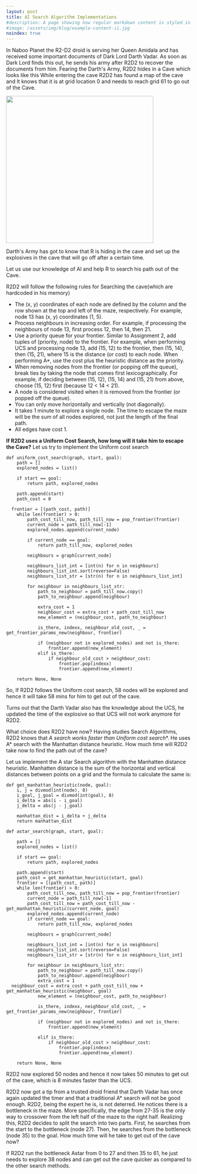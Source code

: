 ```yaml
---
layout: post
title: AI Search Algorithm Implementations
#description: A page showing how regular markdown content is styled in Hydejack.
#image: /assets/img/blog/example-content-ii.jpg
noindex: true
---
```

In Naboo Planet the R2-D2 droid is serving her Queen Amidala and has received some important documents of Dark Lord Darth Vadar.
As soon as Dark Lord finds this out, he sends his army after R2D2 to recover the documents from him.  Fearing the Darth's Army, R2D2 hides in a Cave which looks like this
While entering the cave R2D2 has found a map of the cave and It knows that it is at grid location 0 and needs to reach grid 61 to go out of the Cave.

<img src="https://raw.githubusercontent.com/fakemonk1/AI-Search-Algorithms-Implementations/master/images/search_grid.png" width="400" height="400" align="middle" />


Darth's Army has got to know that R is hiding in the cave and set up the explosives in the cave that will go off after a certain time.

Let us use our knowledge of AI and help R to search his path out of the Cave.

R2D2 will follow the following rules for Searching the cave(which are hardcoded in his memory)

- The (x, y) coordinates of each node are defined by the column and the row shown at the top and left of the maze, respectively. For example, node 13 has (x, y) coordinates (1, 5). 
- Process neighbours in increasing order. For example, if processing the neighbours of node 13, first process 12, then 14, then 21.
- Use a priority queue for your frontier. Similar to Assignment 2, add tuples of (priority, node) to the frontier. For example, when performing UCS and processing node 13, add (15, 12) to the frontier, then (15, 14), then (15, 21), where 15 is the distance (or cost) to each node. When performing A*, use the cost plus the heuristic distance as the priority.
- When removing nodes from the frontier (or popping off the queue), break ties by taking the node that comes first lexicographically. For example, if deciding between (15, 12), (15, 14) and (15, 21) from above, choose (15, 12) first (because 12 < 14 < 21).
- A node is considered visited when it is removed from the frontier (or popped off the queue). 
- You can only move horizontally and vertically (not diagonally).
- It takes 1 minute to explore a single node. The time to escape the maze will be the sum of all nodes explored, not just the length of the final path.
- All edges have cost 1.

**If R2D2 uses a Uniform Cost Search, how long will it take him to escape the Cave?**
Let us try to implement the Uniform cost search
```
def uniform_cost_search(graph, start, goal):  
    path = []  
    explored_nodes = list()  
  
    if start == goal:  
        return path, explored_nodes  
  
    path.append(start)  
    path_cost = 0  
  
  frontier = [(path_cost, path)]  
    while len(frontier) > 0:  
        path_cost_till_now, path_till_now = pop_frontier(frontier)  
        current_node = path_till_now[-1]  
        explored_nodes.append(current_node)  
  
        if current_node == goal:  
            return path_till_now, explored_nodes  
  
        neighbours = graph[current_node]  
  
        neighbours_list_int = [int(n) for n in neighbours]  
        neighbours_list_int.sort(reverse=False)  
        neighbours_list_str = [str(n) for n in neighbours_list_int]  
  
        for neighbour in neighbours_list_str:  
            path_to_neighbour = path_till_now.copy()  
            path_to_neighbour.append(neighbour)  
  
            extra_cost = 1  
            neighbour_cost = extra_cost + path_cost_till_now  
            new_element = (neighbour_cost, path_to_neighbour)  
  
            is_there, indexx, neighbour_old_cost, _ = get_frontier_params_new(neighbour, frontier)  
  
            if (neighbour not in explored_nodes) and not is_there:  
                frontier.append(new_element)  
            elif is_there:  
                if neighbour_old_cost > neighbour_cost:  
                    frontier.pop(indexx)  
                    frontier.append(new_element)  
  
    return None, None
```
So, If R2D2 follows the Uniform cost search, 58 nodes will be explored and hence it will take 58 mins for him to get out of the cave.

Turns out that the Darth Vadar also has the knowledge about the UCS, he updated the time of the explosive so that UCS will not work anymore for R2D2.

What choice does R2D2 have now?
Having studies Search Algorithms, R2D2 knows that **A* search works faster than Uniform cost search**. He uses A* search with the Manhattan distance heuristic. How much time will R2D2 take now to find the path out of the cave?

Let us implement the A star Search algorithm with the Manhatten distance heuristic.
Manhatten distance is the sum of the horizontal and vertical distances between points on a grid and the formula to calculate the same is:

```
def get_manhattan_heuristic(node, goal):  
    i, j = divmod(int(node), 8)  
    i_goal, j_goal = divmod(int(goal), 8)  
    i_delta = abs(i - i_goal)  
    j_delta = abs(j - j_goal)  
  
    manhattan_dist = i_delta + j_delta  
    return manhattan_dist
```
```
def astar_search(graph, start, goal):  
  
    path = []  
    explored_nodes = list()  
  
    if start == goal:  
        return path, explored_nodes  
  
    path.append(start)  
    path_cost = get_manhattan_heuristic(start, goal)  
    frontier = [(path_cost, path)]  
    while len(frontier) > 0:  
        path_cost_till_now, path_till_now = pop_frontier(frontier)  
        current_node = path_till_now[-1]  
        path_cost_till_now = path_cost_till_now - get_manhattan_heuristic(current_node, goal)  
        explored_nodes.append(current_node)  
        if current_node == goal:  
            return path_till_now, explored_nodes  
  
        neighbours = graph[current_node]  
  
        neighbours_list_int = [int(n) for n in neighbours]  
        neighbours_list_int.sort(reverse=False)  
        neighbours_list_str = [str(n) for n in neighbours_list_int]  
  
        for neighbour in neighbours_list_str:  
            path_to_neighbour = path_till_now.copy()  
            path_to_neighbour.append(neighbour)  
            extra_cost = 1  
  neighbour_cost = extra_cost + path_cost_till_now + get_manhattan_heuristic(neighbour, goal)  
            new_element = (neighbour_cost, path_to_neighbour)  
  
            is_there, indexx, neighbour_old_cost, _ = get_frontier_params_new(neighbour, frontier)  
  
            if (neighbour not in explored_nodes) and not is_there:  
                frontier.append(new_element)  
  
            elif is_there:  
                if neighbour_old_cost > neighbour_cost:  
                    frontier.pop(indexx)  
                    frontier.append(new_element)  
  
    return None, None
```
R2D2 now explored 50 nodes and hence it now takes 50 minutes to get out of the cave, which is 8 minutes faster than the UCS.

R2D2 now got a tip from a trusted droid friend that Darth Vadar has once again updated the timer and that a traditional A* search will not be good enough.
R2D2, being the expert he is, is not deterred. He notices there is a bottleneck in the maze. More specifically, the edge from 27-35 is the only way to crossover from the left half of the maze to the right half. Realizing this, R2D2 decides to split the search into two parts. First, he searches from the start to the bottleneck (node 27). Then, he searches from the bottleneck (node 35) to the goal. How much time will he take to get out of the cave now?

If R2D2 run the bottleneck Astar from 0 to 27 and then 35 to 61, he just needs to explore 38 nodes and can get out the cave quicker as compared to the other search methods.
